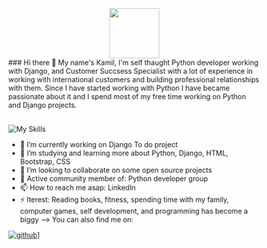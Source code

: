 <div id="header" align="center">
  <img src="https://media.giphy.com/media/M9gbBd9nbDrOTu1Mqx/giphy.gif" width="100"/>
</div>
### Hi there 👋
My name's Kamil, I'm self thaught Python developer working with Django, and Customer Succsess Specialist with a lot of experience in working with international customers and building professional relationships with them. Since I have started working with Python I have became passionate about it and I spend most of my free time working on Python and Django projects. 
<br />
<br />

![My Skills](https://skillicons.dev/icons?i=py,django,bootstrap,html,css,git,sqlite,stackoverflow,github,linkedin)


- 🔭 I’m currently working on Django To do project
- 🌱 I’m studying and learning more about Python, Django, HTML, Bootstrap, CSS
- 👯 I’m looking to collaborate on some open source projects
- 💬 Active community member of: Python developer group
- 📫 How to reach me asap: LinkedIn
- ⚡ Iterest: Reading books, fitness, spending time with my family, computer games, self development, and programming has become a biggy
-->
You can also find me on:

[![github](https://cloud.githubusercontent.com/assets/17016297/18839843/0e06a67a-83d2-11e6-993a-b35a182500e0.png)](https://github.com/kwisniewski0103)]


